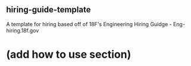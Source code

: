 ## hiring-guide-template

A template for hiring based off of 18F's Engineering Hiring Guidge - Eng-hiring.18f.gov

# (add how to use section)


